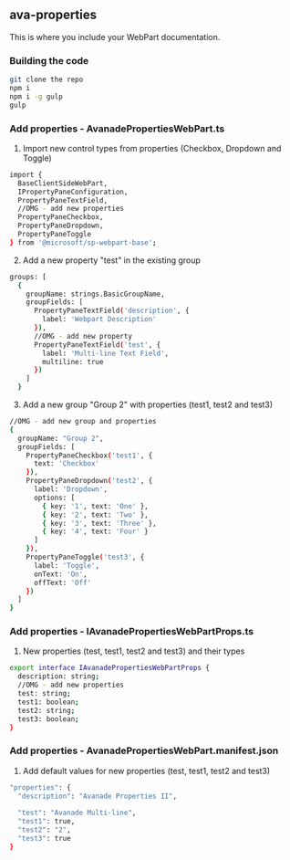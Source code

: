 ﻿## ava-properties

This is where you include your WebPart documentation.

### Building the code

```bash
git clone the repo
npm i
npm i -g gulp
gulp
```

### Add properties - AvanadePropertiesWebPart.ts

1) Import new control types from properties (Checkbox, Dropdown and Toggle)

```bash
import {
  BaseClientSideWebPart,
  IPropertyPaneConfiguration,
  PropertyPaneTextField,
  //OMG - add new properties
  PropertyPaneCheckbox,
  PropertyPaneDropdown,
  PropertyPaneToggle
} from '@microsoft/sp-webpart-base';
```

2) Add a new property "test" in the existing group

```bash
groups: [
  {
    groupName: strings.BasicGroupName,
    groupFields: [
      PropertyPaneTextField('description', {
        label: 'Webpart Description'
      }),
      //OMG - add new property
      PropertyPaneTextField('test', {
        label: 'Multi-line Text Field',
        multiline: true
      })
    ]
  }
```

3) Add a new group "Group 2" with properties (test1, test2 and test3)

```bash
//OMG - add new group and properties
{
  groupName: "Group 2",
  groupFields: [
    PropertyPaneCheckbox('test1', {
      text: 'Checkbox'
    }),
    PropertyPaneDropdown('test2', {
      label: 'Dropdown',
      options: [
        { key: '1', text: 'One' },
        { key: '2', text: 'Two' },
        { key: '3', text: 'Three' },
        { key: '4', text: 'Four' }
      ]
    }),
    PropertyPaneToggle('test3', {
      label: 'Toggle',
      onText: 'On',
      offText: 'Off'
    })
  ]
}
```
### Add properties - IAvanadePropertiesWebPartProps.ts

1) New properties (test, test1, test2 and test3) and their types

```bash
export interface IAvanadePropertiesWebPartProps {
  description: string;
  //OMG - add new properties
  test: string;
  test1: boolean;
  test2: string;
  test3: boolean;
}
```
### Add properties - AvanadePropertiesWebPart.manifest.json

1) Add default values for new properties (test, test1, test2 and test3)

```bash
"properties": {
  "description": "Avanade Properties II",
      
  "test": "Avanade Multi-line",
  "test1": true,
  "test2": "2",
  "test3": true
}
```
